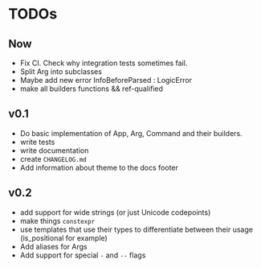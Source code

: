 # TODOs

## Now

- Fix CI. Check why integration tests sometimes fail.
- Split Arg into subclasses
- Maybe add new error InfoBeforeParsed : LogicError
- make all builders functions && ref-qualified

## v0.1

- Do basic implementation of App, Arg, Command and their builders.
- write tests
- write documentation
- create `CHANGELOG.md`
- Add information about theme to the docs footer

## v0.2

- add support for wide strings (or just Unicode codepoints)
- make things `constexpr`
- use templates that use their types to differentiate between their usage
	(is_positional for example)
- Add aliases for Args
- Add support for special `-` and `--` flags
